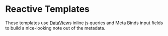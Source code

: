 # Reactive Templates

These templates use [DataView](https://github.com/blacksmithgu/obsidian-dataview)s inline js queries and Meta Binds input fields to build a nice-looking note out of the metadata.

